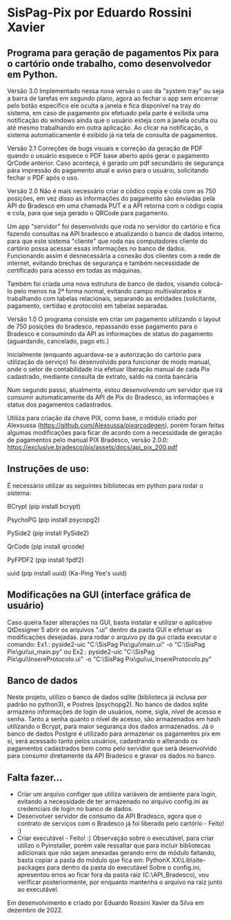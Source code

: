 # SisPag-Pix por Eduardo Rossini Xavier

## Programa para geração de pagamentos Pix para o cartório onde trabalho, como desenvolvedor em Python.

Versão 3.0
Implementado nessa nova versão o uso da "system tray" ou seja a barra de tarefas em segundo plano,
agora ao fechar o app sem encerrar pelo botão específico ele oculta a janela e fica disponível na
tray do sistema, em caso de pagamento pix efetuado pela parte é exibida uma notificação do windows
ainda que o usuário esteja com a janela oculta ou até mesmo trabalhando em outra aplicação.
Ao clicar na notificação, o sistema automaticamente é exibido já na tela de consulta de pagamentos.


Versão 2.1
Correções de bugs visuais e correção da geração de PDF quando o usuário esquece o PDF base aberto
após gerar o pagamento QrCode anterior. Caso aconteça, é gerado um pdf secundário de segurança
pára impressão do pagamento atual e aviso para o usuário, solicitando fechar o PDF após o uso.

Versão 2.0
Não é mais necessário criar o códico copia e cola com as 750 posições, em vez disso
as informações do pagamento são enviadas pela API do Bradesco em uma chamada PUT e a API retorna
com o código copia e cola, para que seja gerado o QRCode para pagamento.

Um app "servidor" foi desenvolvido que roda no servidor do cartório e fica fazendo consultas 
na API bradesco e atualizando o banco de dados interno, para que este sistema "cliente" que
roda nas computadores cliente do cartório possa acessar essas informações no banco de dados.
Funcionando assim é desnecessária a conexão dos clientes com a rede de internet, evitando
brechas de segurança e também necessidade de certificado para acesso em todas as máquinas.

Também foi criada uma nova estrutura de banco de dados, visando colocá-lo pelo menos na 
2ª forma normal, evitando campo multivalorados e trabalhando com tabelas relacionais, separando
as entidades (solicitante, pagamento, certidao e protocolo) em tabelas separadas.

Versão 1.0
O programa consiste em criar um pagamento utilizando o layout de 750 posições do bradesco, 
repassando esse pagamento para o Bradesco e consumindo da API as informações de status do 
pagamento (aguardando, cancelado, pago etc.)

Inicialmente (enquanto aguardava-se a autorização do cartório para utilização do serviço)
foi desenvolvido para funcionar de modo manual, onde o setor de contabilidade iria efetuar
liberação manual de cada Pix cadastrado, mediante consulta de extrato, saldo na conta bancária

Num segundo passo, atualmente, estou desenvolvendo um servidor que irá consumir automaticamente
da API de Pix do Bradesco, as informações e status dos pagamentos cadastrados.

Utiliza para criação da chave PIX, como base, o módulo criado por Alexsussa 
(https://github.com/Alexsussa/pixqrcodegen), porém foram feitas algumas modificações
para ficar de acordo com a necessidade de geração de pagamentos pelo manual PIX Bradesco,
versão 2.0.0: https://exclusive.bradesco/pix/assets/docs/api_pix_200.pdf



## Instruções de uso:

É necessário utilizar as seguintes bibliotecas em python para rodar o sistema:

BCrypt (pip install bcrypt)

PsychoPG (pip install psycopg2)

PySide2 (pip install PySide2)

QrCode (pip install qrcode)

PyFPDF2 (pip install fpdf2)

uuid (pip install uuid) (Ka-Ping Yee's uuid)


## Modificações na GUI (interface gráfica de usuário)
Caso queira fazer alterações na GUI, basta instalar e utilizar o aplicativo QtDesigner 5
abrir os arquivos ".ui" dentro da pasta GUI e efetuar as modificações desejadas.
para rodar o arquivo py da gui criada executar o comando: 
Ex1.: pyside2-uic "C:\SisPag Pix\gui\main.ui" -o "C:\SisPag Pix\gui\ui_main.py"
ou
Ex2.: pyside2-uic "C:\SisPag Pix\gui\InsereProtocolo.ui" -o "C:\SisPag Pix\gui\ui_InsereProtocolo.py"

## Banco de dados
Neste projeto, utilizo o banco de dados sqlite (biblioteca já inclusa por padrão no python3), e Postres (psychopg2).
No banco de dados sqlite armazeno informações de login de usuários, nome, sigla, nível de acesso e senha.
Tanto a senha quanto o nível de acesso, são armazenados em hash utilizando o Bcrypt, para maior segurança dos dados
armazenados. Já o banco de dados Postgre é utilizado para armazenar os pagamentos pix em si, será acessado tanto pelos usuários,
cadastrando e alterando os pagamentos cadastrados bem como pelo servidor que será desenvolvido para consumir diretamente da API
Bradesco e gravar os dados no banco.


## Falta fazer...
- Criar um arquivo configer que utiliza variáveis de ambiente para login, evitando a necessidade de 
ter armazenado no arquivo config.ini as credenciais de login no banco de dados.
- Desenvolver servidor de consumo da API Bradesco, agora que o contrato de serviços com o Bradesco
já foi liberado pelo cartório - Feito! :)
- Criar executável - Feito! :)
Observação sobre o executável, para criar utilizo o Pyinstaller, porém vale ressaltar que para incluir bibliotecas adicionais que não sejam anexadas gerando erro de módulo faltando, basta copiar
a pasta do módulo que fica em: PythonX.XX\Lib\site-packages para dentro da pasta do executável
Sobre o config.ini, apresentou erros ao ficar fora da pasta raiz (C:\API_Bradesco), vou verificar
posteriormente, por enquanto mantenha o arquivo na raiz junto ao executável.

Em desenvolvimento e criado por Eduardo Rossini Xavier da Silva em dezembro de 2022.
